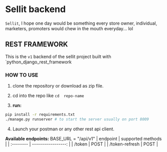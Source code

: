 # Sellit backend

`Sellit`, I hope one day would be something every store owner, individual, marketers, promoters would chew in the mouth everyday... lol

## REST FRAMEWORK
This is the `v1` backend of the sellit project built with `python_django_rest_framework

### HOW TO USE
1. clone the repository or download as zip file.

2. cd into the repo like `cd  repo-name`

3. **run:**
```bash
pip install -r requirements.txt
./manage.py runserver # to start the server usually on port 8009
```
4. Launch your postman or any other rest api client.

**Available endpoints:**
BASE_URL = "/api/v1"
| endpoint | supported methods |
| :-------- | -----------------: |
| /token    | POST |
| /token-refresh | POST |

